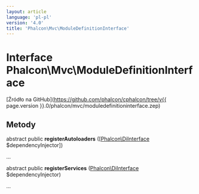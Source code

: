 ```yaml
---
layout: article
language: 'pl-pl'
version: '4.0'
title: 'Phalcon\Mvc\ModuleDefinitionInterface'
---
```

# Interface **Phalcon\Mvc\ModuleDefinitionInterface**

[Źródło na GitHub](https://github.com/phalcon/cphalcon/tree/v{{ page.version }}.0/phalcon/mvc/moduledefinitioninterface.zep)

## Metody

abstract public **registerAutoloaders** ([[Phalcon\DiInterface](Phalcon_DiInterface) $dependencyInjector])

...

abstract public **registerServices** ([Phalcon\DiInterface](Phalcon_DiInterface) $dependencyInjector)

...